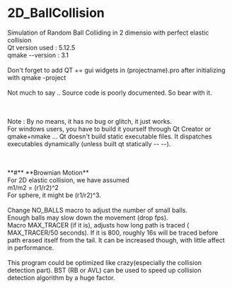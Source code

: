 # 2D_BallCollision
Simulation of Random Ball Colliding in 2 dimensio with perfect elastic collision <br>
Qt version used : 5.12.5 <br>
qmake --version : 3.1<br>
<br>
Don't forget to add QT += gui widgets in (projectname).pro after initializing with qmake -project <br>
  <br>
  Not much to say .. Source code is poorly documented. So bear with it.
  
<br><br> Note : By no means, it has no bug or glitch, it just works.
<br>
For windows users, you have to build it yourself through Qt Creator or qmake+nmake ... Qt doesn't build static executable files.
It dispatches executables dynamically (unless built qt statically -_- -_-).

<br>
<br>
**#** **Brownian Motion**
<br>
For 2D elastic collision, we have assumed 
<br> m1/m2 = (r1/r2)^2 <br> For sphere, it might be (r1/r2)^3.
<br>
<br> Change NO_BALLS macro to adjust the number of small balls.
<br> Enough balls may slow down the movement (drop fps).
<br> Macro MAX_TRACER (if it is), adjusts how long path is traced ( MAX_TRACER/50 seconds). If it is 800, roughly 16s will be traced before path erased itself from the tail. It can be increased though, with little affect in performance.
<br>
<br>
This program could be optimized like crazy(especially the collision detection part). BST (RB or AVL) can be used to speed up collision detection algorithm by a huge factor.
<br>
